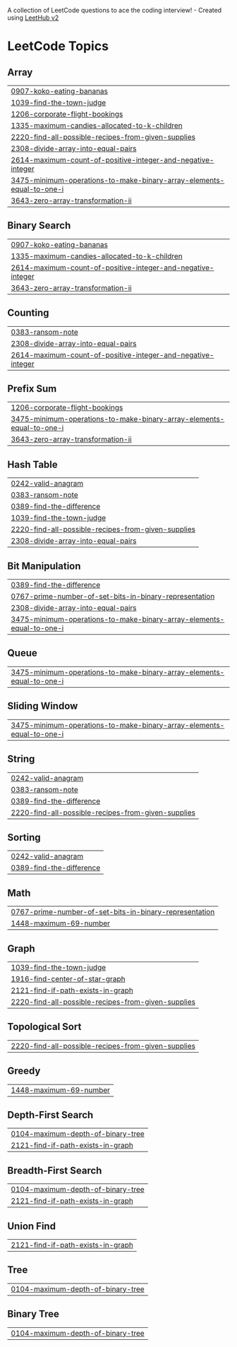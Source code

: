A collection of LeetCode questions to ace the coding interview! - Created using [LeetHub v2](https://github.com/arunbhardwaj/LeetHub-2.0)
<!---LeetCode Topics Start-->
# LeetCode Topics
## Array
|  |
| ------- |
| [0907-koko-eating-bananas](https://github.com/Devil999000e/leetcode/tree/master/0907-koko-eating-bananas) |
| [1039-find-the-town-judge](https://github.com/Devil999000e/leetcode/tree/master/1039-find-the-town-judge) |
| [1206-corporate-flight-bookings](https://github.com/Devil999000e/leetcode/tree/master/1206-corporate-flight-bookings) |
| [1335-maximum-candies-allocated-to-k-children](https://github.com/Devil999000e/leetcode/tree/master/1335-maximum-candies-allocated-to-k-children) |
| [2220-find-all-possible-recipes-from-given-supplies](https://github.com/Devil999000e/leetcode/tree/master/2220-find-all-possible-recipes-from-given-supplies) |
| [2308-divide-array-into-equal-pairs](https://github.com/Devil999000e/leetcode/tree/master/2308-divide-array-into-equal-pairs) |
| [2614-maximum-count-of-positive-integer-and-negative-integer](https://github.com/Devil999000e/leetcode/tree/master/2614-maximum-count-of-positive-integer-and-negative-integer) |
| [3475-minimum-operations-to-make-binary-array-elements-equal-to-one-i](https://github.com/Devil999000e/leetcode/tree/master/3475-minimum-operations-to-make-binary-array-elements-equal-to-one-i) |
| [3643-zero-array-transformation-ii](https://github.com/Devil999000e/leetcode/tree/master/3643-zero-array-transformation-ii) |
## Binary Search
|  |
| ------- |
| [0907-koko-eating-bananas](https://github.com/Devil999000e/leetcode/tree/master/0907-koko-eating-bananas) |
| [1335-maximum-candies-allocated-to-k-children](https://github.com/Devil999000e/leetcode/tree/master/1335-maximum-candies-allocated-to-k-children) |
| [2614-maximum-count-of-positive-integer-and-negative-integer](https://github.com/Devil999000e/leetcode/tree/master/2614-maximum-count-of-positive-integer-and-negative-integer) |
| [3643-zero-array-transformation-ii](https://github.com/Devil999000e/leetcode/tree/master/3643-zero-array-transformation-ii) |
## Counting
|  |
| ------- |
| [0383-ransom-note](https://github.com/Devil999000e/leetcode/tree/master/0383-ransom-note) |
| [2308-divide-array-into-equal-pairs](https://github.com/Devil999000e/leetcode/tree/master/2308-divide-array-into-equal-pairs) |
| [2614-maximum-count-of-positive-integer-and-negative-integer](https://github.com/Devil999000e/leetcode/tree/master/2614-maximum-count-of-positive-integer-and-negative-integer) |
## Prefix Sum
|  |
| ------- |
| [1206-corporate-flight-bookings](https://github.com/Devil999000e/leetcode/tree/master/1206-corporate-flight-bookings) |
| [3475-minimum-operations-to-make-binary-array-elements-equal-to-one-i](https://github.com/Devil999000e/leetcode/tree/master/3475-minimum-operations-to-make-binary-array-elements-equal-to-one-i) |
| [3643-zero-array-transformation-ii](https://github.com/Devil999000e/leetcode/tree/master/3643-zero-array-transformation-ii) |
## Hash Table
|  |
| ------- |
| [0242-valid-anagram](https://github.com/Devil999000e/leetcode/tree/master/0242-valid-anagram) |
| [0383-ransom-note](https://github.com/Devil999000e/leetcode/tree/master/0383-ransom-note) |
| [0389-find-the-difference](https://github.com/Devil999000e/leetcode/tree/master/0389-find-the-difference) |
| [1039-find-the-town-judge](https://github.com/Devil999000e/leetcode/tree/master/1039-find-the-town-judge) |
| [2220-find-all-possible-recipes-from-given-supplies](https://github.com/Devil999000e/leetcode/tree/master/2220-find-all-possible-recipes-from-given-supplies) |
| [2308-divide-array-into-equal-pairs](https://github.com/Devil999000e/leetcode/tree/master/2308-divide-array-into-equal-pairs) |
## Bit Manipulation
|  |
| ------- |
| [0389-find-the-difference](https://github.com/Devil999000e/leetcode/tree/master/0389-find-the-difference) |
| [0767-prime-number-of-set-bits-in-binary-representation](https://github.com/Devil999000e/leetcode/tree/master/0767-prime-number-of-set-bits-in-binary-representation) |
| [2308-divide-array-into-equal-pairs](https://github.com/Devil999000e/leetcode/tree/master/2308-divide-array-into-equal-pairs) |
| [3475-minimum-operations-to-make-binary-array-elements-equal-to-one-i](https://github.com/Devil999000e/leetcode/tree/master/3475-minimum-operations-to-make-binary-array-elements-equal-to-one-i) |
## Queue
|  |
| ------- |
| [3475-minimum-operations-to-make-binary-array-elements-equal-to-one-i](https://github.com/Devil999000e/leetcode/tree/master/3475-minimum-operations-to-make-binary-array-elements-equal-to-one-i) |
## Sliding Window
|  |
| ------- |
| [3475-minimum-operations-to-make-binary-array-elements-equal-to-one-i](https://github.com/Devil999000e/leetcode/tree/master/3475-minimum-operations-to-make-binary-array-elements-equal-to-one-i) |
## String
|  |
| ------- |
| [0242-valid-anagram](https://github.com/Devil999000e/leetcode/tree/master/0242-valid-anagram) |
| [0383-ransom-note](https://github.com/Devil999000e/leetcode/tree/master/0383-ransom-note) |
| [0389-find-the-difference](https://github.com/Devil999000e/leetcode/tree/master/0389-find-the-difference) |
| [2220-find-all-possible-recipes-from-given-supplies](https://github.com/Devil999000e/leetcode/tree/master/2220-find-all-possible-recipes-from-given-supplies) |
## Sorting
|  |
| ------- |
| [0242-valid-anagram](https://github.com/Devil999000e/leetcode/tree/master/0242-valid-anagram) |
| [0389-find-the-difference](https://github.com/Devil999000e/leetcode/tree/master/0389-find-the-difference) |
## Math
|  |
| ------- |
| [0767-prime-number-of-set-bits-in-binary-representation](https://github.com/Devil999000e/leetcode/tree/master/0767-prime-number-of-set-bits-in-binary-representation) |
| [1448-maximum-69-number](https://github.com/Devil999000e/leetcode/tree/master/1448-maximum-69-number) |
## Graph
|  |
| ------- |
| [1039-find-the-town-judge](https://github.com/Devil999000e/leetcode/tree/master/1039-find-the-town-judge) |
| [1916-find-center-of-star-graph](https://github.com/Devil999000e/leetcode/tree/master/1916-find-center-of-star-graph) |
| [2121-find-if-path-exists-in-graph](https://github.com/Devil999000e/leetcode/tree/master/2121-find-if-path-exists-in-graph) |
| [2220-find-all-possible-recipes-from-given-supplies](https://github.com/Devil999000e/leetcode/tree/master/2220-find-all-possible-recipes-from-given-supplies) |
## Topological Sort
|  |
| ------- |
| [2220-find-all-possible-recipes-from-given-supplies](https://github.com/Devil999000e/leetcode/tree/master/2220-find-all-possible-recipes-from-given-supplies) |
## Greedy
|  |
| ------- |
| [1448-maximum-69-number](https://github.com/Devil999000e/leetcode/tree/master/1448-maximum-69-number) |
## Depth-First Search
|  |
| ------- |
| [0104-maximum-depth-of-binary-tree](https://github.com/Devil999000e/leetcode/tree/master/0104-maximum-depth-of-binary-tree) |
| [2121-find-if-path-exists-in-graph](https://github.com/Devil999000e/leetcode/tree/master/2121-find-if-path-exists-in-graph) |
## Breadth-First Search
|  |
| ------- |
| [0104-maximum-depth-of-binary-tree](https://github.com/Devil999000e/leetcode/tree/master/0104-maximum-depth-of-binary-tree) |
| [2121-find-if-path-exists-in-graph](https://github.com/Devil999000e/leetcode/tree/master/2121-find-if-path-exists-in-graph) |
## Union Find
|  |
| ------- |
| [2121-find-if-path-exists-in-graph](https://github.com/Devil999000e/leetcode/tree/master/2121-find-if-path-exists-in-graph) |
## Tree
|  |
| ------- |
| [0104-maximum-depth-of-binary-tree](https://github.com/Devil999000e/leetcode/tree/master/0104-maximum-depth-of-binary-tree) |
## Binary Tree
|  |
| ------- |
| [0104-maximum-depth-of-binary-tree](https://github.com/Devil999000e/leetcode/tree/master/0104-maximum-depth-of-binary-tree) |
<!---LeetCode Topics End-->